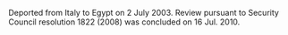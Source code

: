  Deported from Italy to Egypt on 2 July 2003. Review pursuant to Security 
Council resolution 1822 (2008) was concluded on 16 Jul. 2010. 

